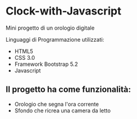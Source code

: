 # Clock-with-Javascript

Mini progetto di un orologio digitale

Linguaggi di Programmazione utilizzati:
- HTML5
- CSS 3.0
- Framework Bootstrap 5.2
- Javascript 


## Il progetto ha come funzionalità: ##
- Orologio che segna l'ora corrente
- Sfondo che ricrea una camera da letto

